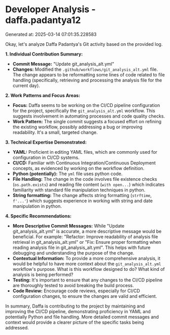 # Developer Analysis - daffa.padantya12
Generated at: 2025-03-14 07:01:35.228583

Okay, let's analyze Daffa Padantya's Git activity based on the provided log.

**1. Individual Contribution Summary:**

*   **Commit Message:** "Update git\_analysis\_alt.yml"
*   **Changes:** Modified the `.github/workflows/git_analysis_alt.yml` file. The change appears to be reformatting some lines of code related to file handling (specifically, retrieving and processing the analysis file for the current day).

**2. Work Patterns and Focus Areas:**

*   **Focus:** Daffa seems to be working on the CI/CD pipeline configuration for the project, specifically the `git_analysis_alt.yml` workflow.  This suggests involvement in automating processes and code quality checks.
*   **Work Pattern:** The single commit suggests a focused effort on refining the existing workflow, possibly addressing a bug or improving readability.  It's a small, targeted change.

**3. Technical Expertise Demonstrated:**

*   **YAML:** Proficient in editing YAML files, which are commonly used for configuration in CI/CD systems.
*   **CI/CD:** Familiar with Continuous Integration/Continuous Deployment concepts, as evidenced by working on the workflow definition.
*   **Python (potentially):** The `yml` file uses python code.
*   **File Handling:**  The change in the code involves file existence checks (`os.path.exists`) and reading file content (`with open...`) which indicates familiarity with standard file manipulation techniques in python.
*   **String formatting:** The change affects string formatting (`strftime`, `f'...'`) which suggests experience in working with string and date manipulation in python.

**4. Specific Recommendations:**

*   **More Descriptive Commit Messages:** While "Update git\_analysis\_alt.yml" is accurate, a more descriptive message would be beneficial.  For example: "Refactor: Improve readability of analysis file retrieval in git\_analysis\_alt.yml" or "Fix: Ensure proper formatting when reading analysis file in git\_analysis\_alt.yml".  This helps with future debugging and understanding the purpose of the change.
*   **Contextual Information:** To provide a more comprehensive analysis, it would be helpful to have more context about the `git_analysis_alt.yml` workflow's purpose. What is this workflow designed to do? What kind of analysis is being performed?
*   **Testing:**  It's important to ensure that any changes to the CI/CD pipeline are thoroughly tested to avoid breaking the build process.
*   **Code Review:** Encourage code reviews, especially for CI/CD configuration changes, to ensure the changes are valid and efficient.

In summary, Daffa is contributing to the project by maintaining and improving the CI/CD pipeline, demonstrating proficiency in YAML and potentially Python and file handling. More detailed commit messages and context would provide a clearer picture of the specific tasks being addressed.
